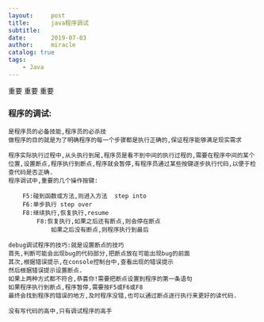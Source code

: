 ```yaml
---
layout:     post
title:      java程序调试
subtitle:   
date:       2019-07-03
author:     miracle
catalog: true
tags:
    - Java
---
```

重要 重要 重要
### 程序的调试:
	是程序员的必备技能,程序员的必杀技
	做程序的目的就是为了明确程序的每一个步骤都是执行正确的,保证程序能够满足现实需求

	程序实际执行过程中,从头执行到尾,程序员是看不到中间的执行过程的,需要在程序中间的某个位置,设置断点,程序执行到断点,程序就会暂停,有程序员通过某些按键逐步执行代码,以便于检查代码是否正确.
	程序调试中,重要的几个操作按键:
	
		F5:碰到函数或方法,则进入方法  step into
		F6:单步执行 step over
		F8:继续执行,恢复执行,resume
			F8:恢复执行,如果之后还有断点,则会停在断点
				如果之后没有断点,则程序执行到最后

	debug调试程序的技巧:就是设置断点的技巧
	首先,判断可能会出现bug的代码部分,把断点放在可能出现bug的前面
	其次,根据错误提示,在console控制台中,查看出现的错误提示
	然后根据错误提示设置断点.
	如果上两种方式都不符合,恭喜你!需要把断点设置到程序的第一条语句
	如果程序执行到断点,程序暂停,需要按F5或F6或F8
	最终会找到程序的错误的地方,及时程序没错,也可以通过断点逐行执行来更好的读代码.

	没有写代码的高中,只有调试程序的高手